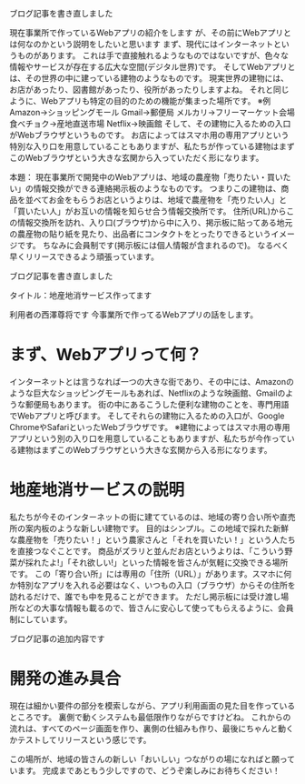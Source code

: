 ブログ記事を書き直しました

現在事業所で作っているWebアプリの紹介をします
が、その前にWebアプリとは何なのかという説明をしたいと思います
まず、現代にはインターネットというものがあります。
これは手で直接触れるようなものではないですが、色々な情報やサービスが存在する広大な空間(デジタル世界)です。
そしてWebアプリとは、その世界の中に建っている建物のようなものです。
現実世界の建物には、お店があったり、図書館があったり、役所があったりしますよね。
それと同じように、Webアプリも特定の目的のための機能が集まった場所です。
※例
Amazon→ショッピングモール
Gmail→郵便局
メルカリ→フリーマーケット会場
食べチョク→産地直送市場
Netflix→映画館
そして、その建物に入るための入口がWebブラウザというものです。
お店によってはスマホ用の専用アプリという特別な入り口を用意していることもありますが、私たちが作っている建物はまずこのWebブラウザという大きな玄関から入っていただく形になります。

本題：
現在事業所で開発中のWebアプリは、地域の農産物「売りたい・買いたい」の情報交換ができる連絡掲示板のようなものです。
つまりこの建物は、商品を並べてお金をもらうお店というよりは、地域で農産物を「売りたい人」と「買いたい人」がお互いの情報を知らせ合う情報交換所です。
住所(URL)からこの情報交換所を訪れ、入り口(ブラウザ)から中に入り、掲示板に貼ってある地元の農産物の貼り紙を見たり、出品者にコンタクトをとったりできるというイメージです。
ちなみに会員制です(掲示板には個人情報が含まれるので)。
なるべく早くリリースできるよう頑張っています。


ブログ記事を書き直しました

タイトル：地産地消サービス作ってます

利用者の西澤尊将です
今事業所で作ってるWebアプリの話をします。

# まず、Webアプリって何？
インターネットとは言うなれば一つの大きな街であり、その中には、Amazonのような巨大なショッピングモールもあれば、Netflixのような映画館、Gmailのような郵便局もあります。
街の中にあるこうした便利な建物のことを、専門用語でWebアプリと呼びます。
そしてそれらの建物に入るための入口が、Google ChromeやSafariといったWebブラウザです。
※建物によってはスマホ用の専用アプリという別の入り口を用意していることもありますが、私たちが今作っている建物はまずこのWebブラウザという大きな玄関から入る形になります。

# 地産地消サービスの説明
私たちが今そのインターネットの街に建てているのは、地域の寄り合い所や直売所の案内板のような新しい建物です。
目的はシンプル。この地域で採れた新鮮な農産物を「売りたい！」という農家さんと「それを買いたい！」という人たちを直接つなぐことです。
商品がズラリと並んだお店というよりは、「こういう野菜が採れたよ!」「それ欲しい!」といった情報を皆さんが気軽に交換できる場所です。
この「寄り合い所」には専用の「住所（URL）」があります。スマホに何か特別なアプリを入れる必要はなく、いつもの入口（ブラウザ）からその住所を訪れるだけで、誰でも中を見ることができます。
ただし掲示板には受け渡し場所などの大事な情報も載るので、皆さんに安心して使ってもらえるように、会員制にしています。


ブログ記事の追加内容です

# 開発の進み具合
現在は細かい要件の部分を模索しながら、アプリ利用画面の見た目を作っているところです。
裏側で動くシステムも最低限作りながらですけどね。
これからの流れは、すべてのページ画面を作り、裏側の仕組みも作り、最後にちゃんと動くかテストしてリリースという感じです。







この場所が、地域の皆さんの新しい「おいしい」つながりの場になればと願っています。
完成まであともう少しですので、どうぞ楽しみにお待ちください！